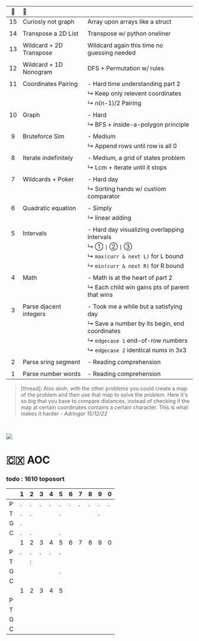 :christmas_tree:|:santa:|<img src='https://deno.com/images/artwork/HypnoDeno.gif?__frsh_c=dad2' width='15px' /> 
:-: | :- | :-
15  | Curiosly not graph               | Array upon arrays like a struct 
||
14  | Transpose a 2D List              | Transpose w/ python oneliner 
||
13  | Wildcard + 2D Transpose          | Wildcard again this time no guessing needed
||
12  | Wildcard + 1D Nonogram           | DFS + Permutation w/ rules
||
11  | Coordinates Pairing              | - Hard time understanding part 2
||| ↳ Keep only relevent coordinates 
||| ↳ n(n-1)/2 Pairing
||
10  | Graph                            | - Hard
||| ↳ BFS + inside-a-polygon principle 
||
9   | Bruteforce Sim                   | - Medium
||| ↳ Append rows until row is all 0
||
8   | Iterate indefinitely             | - Medium, a grid of states problem
||| ↳ Lcm + iterate until it stops 
||
7   | Wildcards + Poker                | - Hard day 
||| ↳ Sorting hands w/ custiom comparator
||
6   | Quadratic equation               | - Simply 
||| ↳ linear adding 
||
5   | Intervals                        | - Hard day visualizing overlapping intervals
||| ↳ ① `\|` ② `\|` ③ 
||| ↳ `max(curr & next L)` for L bound 
||| ↳ `min(curr & next R)` for R bound 
||
4   | Math                             | - Math is at the heart of part 2
||| ↳ Each child win gains pts of parent that wins 
||
3   | Parse djacent integers           | - Took me a while but a satisfying day 
||| ↳ Save a number by its begin, end coordinates
||| ↳ `edgecase 1` end-of-row numbers
||| ↳ `edgecase 2` identical nums in 3x3
||
2   | Parse sring segment              | - Reading comprehension  
||
1   | Parse number words               | - Reading comprehension  

>  [thread]: Also skoh, with the other problems you could create a map of the problem and then use that map to solve the problem. Here it's so big that you have to compare distances, instead of checking if the map at certain coordinates contains a certain character. This is what makes it harder - _Adringar 15/12/22_

&#8203;

![](https://i.imgur.com/xbrhMMC.png)

<!------------ FOOTNOTE ------------>

<!--

# &#8203;

Export session
```j
$ export AOC_SESSION=...
```

Python
- fetching: using `os.getenv` 

 Typescript
- HMR using Denon: run `denon start Filename.ts`
- non-watch mode: run `sh Deno.sh {1|2|...}`



Install Deno
```
✗ curl -fsSL https://deno.land/x/install/install.sh | sh
✗ which deno
✗ export AOC_SESSION=abc123
✗ printenv
✗ deno run --allow-read --allow-env --allow-net File.ts
```
Install Denon
```
✗ deno install --allow-read --allow-run -f https://deno.land/x/denon/denon.ts
✗ denon start File.ts
```
Write a denon.json
```
{
  "scripts": {
    "start": {
      "cmd": "deno run",
      "watch": true,
      "allow": ["read", "net", "env"],
      "ext": "ts",
      "unstable": true
    }
  }
}
```

-->

# :christmas_island: AOC
### todo : 1610 toposort

<img src='https://deno.com/images/artwork/hashrock_simple.png?__frsh_c=dad21828de649d12df5a23c572b88f3a3a73d0dc' width='13px' />|1|2|3|4|5|6|7|8|9|0
--|-|-|-|-|-|-|-|-|-|-
P |.|.|.|.|.|.|.|.|.|.
T |.|.| | |.| | | |.|
G |.|
C |.|.| | |.
| |1|2|3|4|5|6|7|8|9|0
P |.|.|.|.|.
T | |:
G | | | | |.
C |
| |1|2|3|4|5
P |
T |
G |
C |
